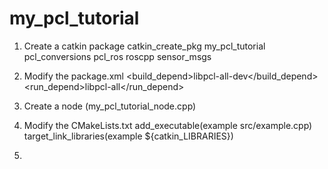 my_pcl_tutorial
===============

1. Create a catkin package
catkin_create_pkg my_pcl_tutorial pcl_conversions pcl_ros roscpp sensor_msgs

2. Modify the package.xml
<build_depend>libpcl-all-dev</build_depend>
<run_depend>libpcl-all</run_depend>

3. Create a node (my_pcl_tutorial_node.cpp)

4. Modify the CMakeLists.txt
add_executable(example src/example.cpp)
target_link_libraries(example ${catkin_LIBRARIES})

5. 
